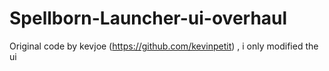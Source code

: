 # Spellborn-Launcher-ui-overhaul
Original code by kevjoe (https://github.com/kevinpetit) , i only modified the ui

